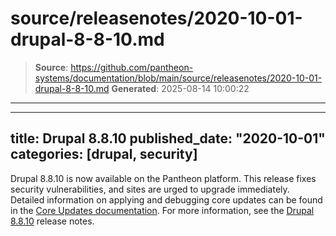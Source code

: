 # source/releasenotes/2020-10-01-drupal-8-8-10.md

> **Source**: https://github.com/pantheon-systems/documentation/blob/main/source/releasenotes/2020-10-01-drupal-8-8-10.md
> **Generated**: 2025-08-14 10:00:22

---

---
title: Drupal 8.8.10
published_date: "2020-10-01"
categories: [drupal, security]
---
Drupal 8.8.10 is now available on the Pantheon platform. This release fixes security vulnerabilities, and sites are urged to upgrade immediately. Detailed information on applying and debugging core updates can be found in the [Core Updates documentation](/core-updates). For more information, see the [Drupal 8.8.10](https://www.drupal.org/project/drupal/releases/8.8.10) release notes.

